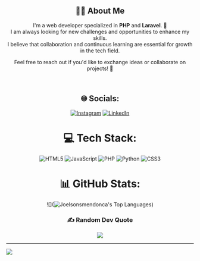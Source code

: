 <div align="center">

## 👨‍💻 About Me

I'm a web developer specialized in **PHP** and **Laravel**. 🚀  
I am always looking for new challenges and opportunities to enhance my skills.  
I believe that collaboration and continuous learning are essential for growth in the tech field.

Feel free to reach out if you'd like to exchange ideas or collaborate on projects! 💬

<br>

## 🌐 Socials:
[![Instagram](https://img.shields.io/badge/Instagram-%23E4405F.svg?logo=Instagram&logoColor=white)](https://www.instagram.com/jsantos__2/) [![LinkedIn](https://img.shields.io/badge/LinkedIn-%230077B5.svg?logo=linkedin&logoColor=white)](https://www.linkedin.com/in/Joelson-Mendonca/) 

# 💻 Tech Stack:
![HTML5](https://img.shields.io/badge/html5-%23E34F26.svg?style=for-the-badge&logo=html5&logoColor=white) ![JavaScript](https://img.shields.io/badge/javascript-%23323330.svg?style=for-the-badge&logo=javascript&logoColor=%23F7DF1E) ![PHP](https://img.shields.io/badge/php-%23777BB4.svg?style=for-the-badge&logo=php&logoColor=white) ![Python](https://img.shields.io/badge/python-3670A0?style=for-the-badge&logo=python&logoColor=ffdd54) ![CSS3](https://img.shields.io/badge/css3-%231572B6.svg?style=for-the-badge&logo=css3&logoColor=white)

# 📊 GitHub Stats:
![](![Joelsonsmendonca's Top Languages](https://github-readme-stats.vercel.app/api/top-langs/?username=Joelsonsmendonca&theme=vue-dark&show_icons=true&hide_border=true&layout=compact))

### ✍️ Random Dev Quote
![](https://quotes-github-readme.vercel.app/api?type=vertical&theme=radical)

</div>

---

[![](https://visitcount.itsvg.in/api?id=Joelsonsmendonca&icon=0&color=0)](https://visitcount.itsvg.in)
